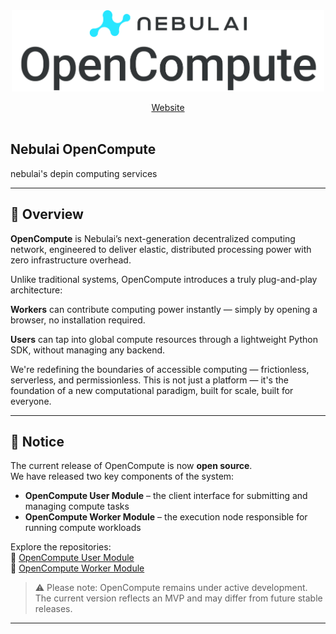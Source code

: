 <div align="center">
  <img src="https://github.com/NebulaiNetwork/Nebulai_OpenCompute/blob/main/img/logo.png" width="500"/> 
  
  [Website](https://nebulai.network) <br> <br>
</div>

## Nebulai OpenCompute
nebulai's depin computing services

---

## 🚀 Overview
**OpenCompute** is Nebulai’s next-generation decentralized computing network, engineered to deliver elastic, distributed processing power with zero infrastructure overhead.

Unlike traditional systems, OpenCompute introduces a truly plug-and-play architecture:

**Workers** can contribute computing power instantly — simply by opening a browser, no installation required.

**Users** can tap into global compute resources through a lightweight Python SDK, without managing any backend.

We're redefining the boundaries of accessible computing — frictionless, serverless, and permissionless.
This is not just a platform — it's the foundation of a new computational paradigm, built for scale, built for everyone.

---
## 📢 Notice

The current release of OpenCompute is now **open source**.  
We have released two key components of the system:

- **OpenCompute User Module** – the client interface for submitting and managing compute tasks  
- **OpenCompute Worker Module** – the execution node responsible for running compute workloads  

Explore the repositories:  
🔗 [OpenCompute User Module](https://github.com/NebulaiNetwork/OpenCompute_User)  
🔗 [OpenCompute Worker Module](https://github.com/NebulaiNetwork/OpenCompute_Worker)

> ⚠️ Please note: OpenCompute remains under active development.  
> The current version reflects an MVP and may differ from future stable releases.
 
---

